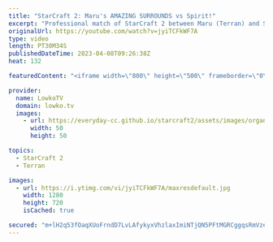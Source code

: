 ```yaml
---
title: "StarCraft 2: Maru's AMAZING SURROUNDS vs Spirit!"
excerpt: "Professional match of StarCraft 2 between Maru (Terran) and Spirit (Terran).  Support my work: https://patreon.com/lowkotv Lowko Merch: https://lowko.shop  My YouTube channels:  @LowkoTV   @MoreLowko   @LowkoClips   Twitch livestream: https://twitch.tv/lowkotv Live most days 2-8 PM CET / CEST  The hardware"
originalUrl: https://youtube.com/watch?v=jyiTCFkWF7A
type: video
length: PT30M34S
publishedDateTime: 2023-04-08T09:26:38Z
heat: 132

featuredContent: "<iframe width=\"800\" height=\"500\" frameborder=\"0\" src=\"https://www.youtube.com/embed/jyiTCFkWF7A\" allow=\"accelerometer; autoplay; encrypted-media; gyroscope; picture-in-picture\" allowfullscreen></iframe>"

provider:
  name: LowkoTV
  domain: lowko.tv
  images:
    - url: https://everyday-cc.github.io/starcraft2/assets/images/organizations/lowko.tv-50x50.jpg
      width: 50
      height: 50

topics:
  - StarCraft 2
  - Terran

images:
  - url: https://i.ytimg.com/vi/jyiTCFkWF7A/maxresdefault.jpg
    width: 1280
    height: 720
    isCached: true

secured: "m+lH2q53fOaqXUoFrndD7LvLAfykyxVhzlaxImiNTjQN5PFtMGRCggqsRmVzeo6vUxXSsQhh/QMOwUfa3kAr2goEJJ3ntobZ4R7zPOXvnkhY5qOFnh4CVPpZQCYZCVnBsKcunDdTfjDXd3/Fq9c5I6fa9n51ptEjh2ZtfP35bM92RPo+u1T5MJLBkUCUhqNtw0D1L+ok5WbUr1XDJDK684ZSYlTcHxU4MeY+H7fSD4Xr9zYIhPIQCf+59DNw5OzEUeMyhhyiOMGw0+g0og8k0N6BaI0Si9g7pRfklsk3EuU50BN9t1vr1JIv+1uSoJG4zjO3PQJXNp/o4DHQ6bKJDjkauE4H3PkJoWibefxT9flkNIvmR5/6C4YtjWgmVqxVRkXX6qZ9hwtlvi4hPN2unumayZjvf04P2Ny3fdafmMA=;aT6UWfhH3i2b5UQ+VTjdTQ=="
---
```


